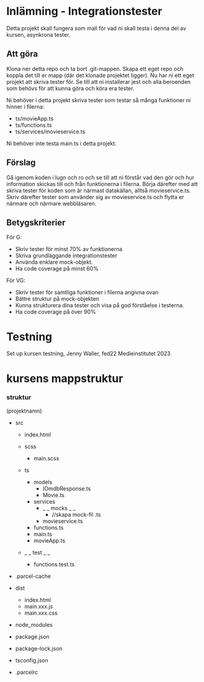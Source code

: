# Inlämning - Integrationstester

Detta projekt skall fungera som mall för vad ni skall testa i denna del av kursen, asynkrona tester.

## Att göra

Klona ner detta repo och ta bort .git-mappen. Skapa ett eget repo och koppla det till er mapp (där det klonade projektet ligger). Nu har ni ett eget projekt att skriva tester för. Se till att ni installerar jest och alla beroenden som behövs för att kunna göra och köra era tester.

Ni behöver i detta projekt skriva tester som testar så många funktioner ni hinner i filerna:

- ts/movieApp.ts
- ts/functions.ts
- ts/services/movieservice.ts

Ni behöver inte testa main.ts i detta projekt.

## Förslag

Gå igenom koden i lugn och ro och se till att ni förstår vad den gör och hur information skickas till och från funktionerna i filerna. Börja därefter med att skriva tester för koden som är närmast datakällan, alltså movieservice.ts. Skriv därefter tester som använder sig av movieservice.ts och flytta er närmare och närmare webbläsaren. 

## Betygskriterier

För G:

- Skriv tester för minst 70% av funktionerna
- Skriva grundläggande integrationstester
- Använda enklare mock-objekt.
- Ha code coverage på minst 60%

För VG:

- Skriv tester för samtliga funktioner i filerna angivna ovan
- Bättre struktur på mock-objekten
- Kunna strukturera dina tester och visa på god förståelse i testerna.
- Ha code coverage på över 90%


##

# Testning

Set up kursen testning, Jenny Waller, fed22 Medieinstitutet 2023


# kursens mappstruktur
### struktur<br>

(projektnamn)<br>
  - src<br>
    - index.html<br>
    - scss<br>
      - main.scss<br>

    - ts<br>
      - models
        - IOmdbResponse.ts
        - Movie.ts
      - services
        - _ _ mocks _ _
            - //skapa mock-fil .ts
        - movieservice.ts
      - functions.ts
      - main.ts
      - movieApp.ts
   
    - _ _ test _ _ 
      - functions.test.ts

  - .parcel-cache
  - dist
    - index.html
    - main.xxx.js
    - main.xxx.css
  - node_modules
  - package.json
  - package-lock.json
  - tsconfig.json
  - .parcelrc
